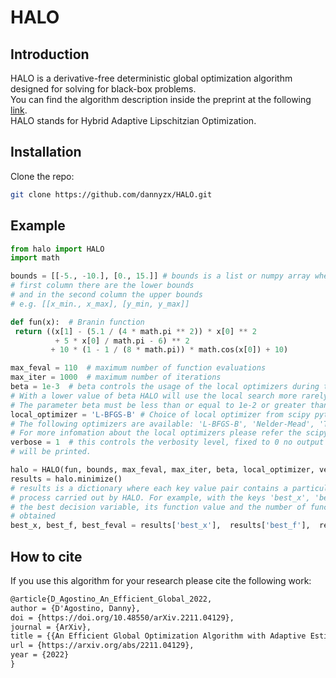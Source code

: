 # HALO
## Introduction
HALO is a derivative-free deterministic global optimization algorithm designed for solving for black-box problems.<br />
You can find the algorithm description inside the preprint at the following [link](https://arxiv.org/abs/2211.04129).<br />
HALO stands for Hybrid Adaptive Lipschitzian Optimization.
## Installation
Clone the repo:
   ```sh
   git clone https://github.com/dannyzx/HALO.git
   ```
## Example
   ```python
from halo import HALO
import math

bounds = [[-5., -10.], [0., 15.]] # bounds is a list or numpy array where in the
# first column there are the lower bounds
# and in the second column the upper bounds
# e.g. [[x_min., x_max], [y_min, y_max]]

def fun(x):  # Branin function
    return ((x[1] - (5.1 / (4 * math.pi ** 2)) * x[0] ** 2
             + 5 * x[0] / math.pi - 6) ** 2
            + 10 * (1 - 1 / (8 * math.pi)) * math.cos(x[0]) + 10)

max_feval = 110  # maximum number of function evaluations
max_iter = 1000  # maximum number of iterations
beta = 1e-3  # beta controls the usage of the local optimizers during the optimization process
# With a lower value of beta HALO will use the local search more rarely and viceversa.
# The parameter beta must be less than or equal to 1e-2 or greater than equal to 1e-4.
local_optimizer = 'L-BFGS-B' # Choice of local optimizer from scipy python library.
# The following optimizers are available: 'L-BFGS-B', 'Nelder-Mead', 'TNC' and 'Powell'.
# For more infomation about the local optimizers please refer the scipy documentation.
verbose = 1  # this controls the verbosity level, fixed to 0 no output of the optimization progress 
# will be printed.

halo = HALO(fun, bounds, max_feval, max_iter, beta, local_optimizer, verbose)
results = halo.minimize()
# results is a dictionary where each key value pair contains a particular information about the optimization
# process carried out by HALO. For example, with the keys 'best_x', 'best_f' and 'best_feval' we can access 
# the best decision variable, its function value and the number of function evaluations when it has been  
# obtained
best_x, best_f, best_feval = results['best_x'],  results['best_f'],  results['best_feval']
   ```

## How to cite
If you use this algorithm for your research please cite the following work:

```tex
@article{D_Agostino_An_Efficient_Global_2022,
author = {D'Agostino, Danny},
doi = {https://doi.org/10.48550/arXiv.2211.04129},
journal = {ArXiv},
title = {{An Efficient Global Optimization Algorithm with Adaptive Estimates of the Local Lipschitz Constants}},
url = {https://arxiv.org/abs/2211.04129},
year = {2022}
}
```
